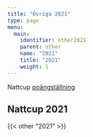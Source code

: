 ```yaml
---
title: "Övriga 2021"
type: page
menu:
  main:
    identifier: other2021
    parent: other
    name: "2021"
    title: "2021"
    weight: 1
---
```


Nattcup [poängställning](https://docs.google.com/spreadsheets/d/1SnUG5NLbc6CHLxvf3p4FTsCthWZZ1PH0ISq6ty-Ajt4/edit?usp=sharing)

## Nattcup 2021
{{< other "2021" >}}
